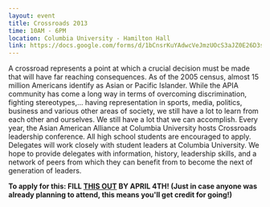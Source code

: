 ```yaml
---
layout: event
title: Crossroads 2013
time: 10AM - 6PM
location: Columbia University - Hamilton Hall
link: https://docs.google.com/forms/d/1bCnsrKuYAdwcVeJmzUOcS3aJZ0E26D3sJmqVIZ1Wv5k/viewform
---
```

A crossroad represents a point at which a crucial decision must be made that will have far reaching consequences. As of the 2005 census, almost 15 million Americans identify as Asian or Pacific Islander. While the APIA community has come a long way in terms of overcoming discrimination, fighting stereotypes,... having representation in sports, media, politics, business and various other areas of society, we still have a lot to learn from each other and ourselves. We still have a lot that we can accomplish. Every year, the Asian American Alliance at Columbia University hosts Crossroads leadership conference. All high school students are encouraged to apply. Delegates will work closely with student leaders at Columbia University. We hope to provide delegates with information, history, leadership skills, and a network of peers from which they can benefit from to become the next of generation of leaders.

**To apply for this: FILL [THIS OUT](http://tinyurl.com/crossroads2013) BY APRIL 4TH! (Just in case anyone was already planning to attend, this means you'll get credit for going!)**
